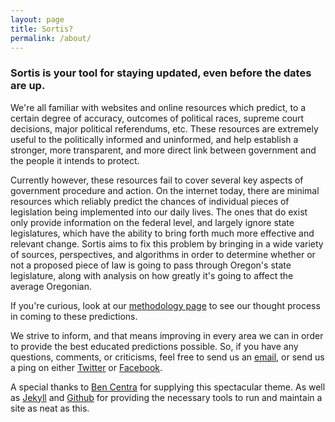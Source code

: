 ```yaml
---
layout: page
title: Sortis?
permalink: /about/
---
```


### Sortis is your tool for staying updated, even before the dates are up.

We're all familiar with websites and online resources which predict, to a certain degree of accuracy, outcomes of
political races, supreme court decisions, major political referendums, etc. These resources are extremely useful to the politically informed and uninformed, and help establish a stronger, more transparent, and more direct link between government and the people it intends to protect.

Currently however, these resources fail to cover several key aspects of government procedure and action. On the internet today, there are minimal resources which reliably predict the chances of individual pieces of legislation being implemented into our daily lives. The ones that do exist only provide information on the federal level, and largely ignore state legislatures, which have the ability to bring forth much more effective and relevant change. Sortis aims to fix this problem by bringing in a wide variety of sources, perspectives, and algorithms in order to determine whether or not a proposed piece of law is going to pass through Oregon's state legislature, along with analysis on how greatly it's going to affect the average Oregonian.

If you're curious, look at our [methodology page](http://sortis.org/methodology/) to see our thought process in coming to these predictions.

We strive to inform, and that means improving in every area we can in order to provide the best educated predictions possible. So, if you have any questions, comments, or criticisms, feel free to send us an [email](mailto:sortis@sortis.org), or send us a ping on either [Twitter](https://twitter.com/SortisOrg) or [Facebook](https://www.facebook.com/sortisorg/).

A special thanks to [Ben Centra](http://bencentra.com) for supplying this spectacular theme. As well as [Jekyll](https://jekyllrb.com/) and [Github](https://github.com/) for providing the necessary tools to run and maintain a site as neat as this.
